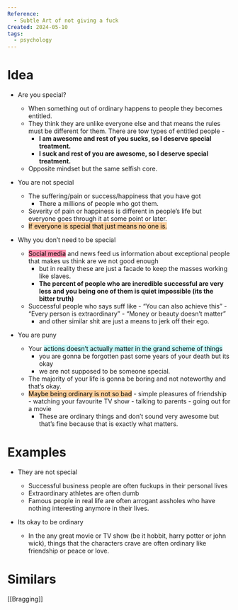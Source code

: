 ```yaml
---
Reference:
  - Subtle Art of not giving a fuck
Created: 2024-05-10
tags:
  - psychology
---
```

# Idea

- Are you special?
    - When something out of ordinary happens to people they becomes entitled.
    - They think they are unlike everyone else and that means the rules must be different for them. There are tow types of entitled people -
        - **I am awesome and rest of you sucks, so I deserve special treatment.**
        - **I suck and rest of you are awesome, so I deserve special treatment.**
    - Opposite mindset but the same selfish core.

- You are not special
    - The suffering/pain or success/happiness that you have got
	    - There a millions of people who got them.
    - Severity of pain or happiness is different in people’s life but everyone goes through it at some point or later.
    - <mark style="background: #FFB86CA6;">If everyone is special that just means no one is.</mark>

- Why you don’t need to be special
    - <mark style="background: #FF5582A6;">Social media</mark> and news feed us information about exceptional people that makes us think are we not good enough
        - but in reality these are just a facade to keep the masses working like slaves.
        - **The percent of people who are incredible successful are very less and you being one of them is quiet impossible (its the bitter truth)**
    - Successful people who says suff like
	        - “You can also achieve this”
	        - “Every person is extraordinary”
	        - “Money or beauty doesn’t matter”
		- and other similar shit are just a means to jerk off their ego.

- You are puny
    - Your <mark style="background: #ABF7F7A6;">actions doesn’t actually matter in the grand scheme of things</mark>
        - you are gonna be forgotten past some years of your death but its okay
        - we are not supposed to be someone special.
    - The majority of your life is gonna be boring and not noteworthy and that’s okay.
    - <mark style="background: #FFB86CA6;">Maybe being ordinary is not so bad</mark>
	        - simple pleasures of friendship
	        - watching your favourite TV show
	        - talking to parents
	        - going out for a movie
        - These are ordinary things and don’t sound very awesome but that’s fine because that is exactly what matters.

# Examples

* They are not special
	* Successful business people are often fuckups in their personal lives 
	* Extraordinary athletes are often dumb
	* Famous people in real life are often arrogant assholes who have nothing interesting anymore in their lives.

* Its okay to be ordinary
	* In the any great movie or TV show (be it hobbit, harry potter or john wick), things that the characters crave are often ordinary like friendship or peace or love.

# Similars

[[Bragging]]